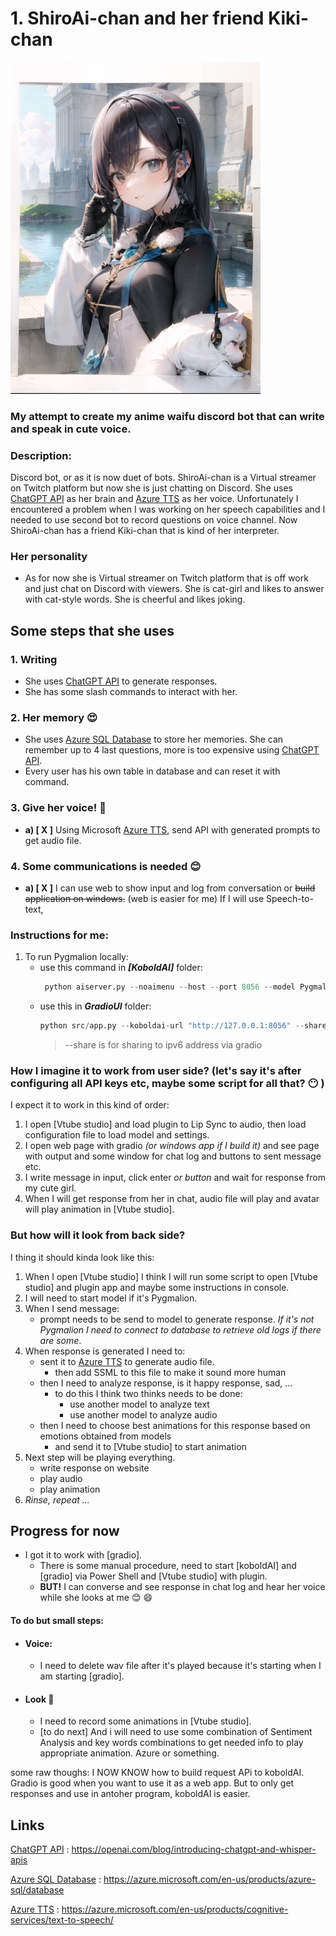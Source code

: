 # 1. ShiroAi-chan and her friend Kiki-chan


![Screenshot](pictures/kiki_chan.png)
### My attempt to create my anime waifu discord bot that can write and speak in cute voice.

### Description:
Discord bot, or as it is now duet of bots. ShiroAi-chan is a Virtual streamer on Twitch platform but now she is just chatting on Discord. She uses [ChatGPT API] as her brain and [Azure TTS] as her voice. Unfortunately I encountered a problem when I was working on her speech capabilities and I needed to use second bot to record questions on voice channel. Now ShiroAi-chan has a friend Kiki-chan that is kind of her interpreter.

### Her personality
* As for now she is Virtual streamer on Twitch platform that is off work and just chat on Discord with viewers. She is cat-girl and likes to answer with cat-style words. She is cheerful and likes joking.
  
## Some steps that she uses
### 1. Writing
* She uses [ChatGPT API] to generate responses.
* She has some slash commands to interact with her.


### 2. Her memory :heart_eyes:
* She uses [Azure SQL Database] to store her memories. She can remember up to 4 last questions, more is too expensive using [ChatGPT API].
* Every user has his own table in database and can reset it with command.


### 3. Give her voice! :microphone:
* **a) [ X ]** Using Microsoft [Azure TTS], send API with generated prompts to get audio file.


### 4. Some communications is needed :blush:
* **a) [ X ]** I can use web to show input and log from conversation or ~~build application on windows.~~ (web is easier for me) If I will use Speech-to-text, 



### Instructions for me:
1. To run Pygmalion locally: 
   * use this command in ***[KoboldAI]*** folder: 
     ```python
      python aiserver.py --noaimenu --host --port 8056 --model PygmalionAI/pygmalion-2.7B --revision main --nobreakmodel --lowmem
     ```
   * use this in ***GradioUI*** folder:
     ```python
     python src/app.py --koboldai-url "http://127.0.0.1:8056" --share 
     ```
     > --share is for sharing to ipv6 address via gradio


### How I imagine it to work from user side? (let's say it's after configuring all API keys etc, maybe some script for all that? :no_mouth: )
I expect it to work in this kind of order:
1. I open [Vtube studio] and load plugin to Lip Sync to audio, then load configuration file to load model and settings.
2. I open web page with gradio *(or windows app if I build it)* and see page with output and some window for chat log and buttons to sent message etc.
3. I write message in input, click enter *or button* and wait for response from my cute girl.
4. When I will get response from her in chat, audio file will play and avatar will play animation in [Vtube studio].

### But how will it look from back side?
I thing it should kinda look like this:
1. When I open [Vtube studio] I think I will run some script to open [Vtube studio] and plugin app and maybe some instructions in console.
2. I will need to start model if it's Pygmalion.
3. When I send message:
    *  prompt needs to be send to model to generate response. *If it's not Pygmalion I need to connect to database to retrieve old logs if there are some*.
4. When response is generated I need to:
    * sent it to [Azure TTS] to generate audio file.
      * then add SSML to this file to make it sound more human
    * then I need to analyze response, is it happy response, sad, ...
      * to do this I think two thinks needs to be done:
        * use another model to analyze text
        * use another model to analyze audio
    * then I need to choose best animations for this response based on emotions obtained from models
      * and send it to [Vtube studio] to start animation
5. Next step will be playing everything.
    * write response on website
    * play audio
    * play animation 
6. *Rinse, repeat ...*

## Progress for now
* I got it to work with [gradio]. 
  * There is some manual procedure, need to start [koboldAI] and [gradio] via Power Shell and [Vtube studio] with plugin.
  * **BUT!** I can converse and see response in chat log and hear her voice while she looks at me  :blush: :smile:

#### To do but small steps:
* #### Voice:
  * I need to delete wav file after it's played because it's starting when I am starting [gradio].
* #### Look :star_struck:
  * I need to record some animations in [Vtube studio].
  * [to do next] And i will need to use some combination of Sentiment Analysis and key words combinations to get needed info to play appropriate animation. Azure or something.


some raw thoughs: I NOW KNOW how to build request APi to koboldAI. Gradio is good when you want to use it as a web app. But to only get responses and use in antoher program, koboldAI is easier.

## Links 

[ChatGPT API] : https://openai.com/blog/introducing-chatgpt-and-whisper-apis

[Azure SQL Database] : https://azure.microsoft.com/en-us/products/azure-sql/database

[Azure TTS] : https://azure.microsoft.com/en-us/products/cognitive-services/text-to-speech/



[Azure SQL Database]: https://azure.microsoft.com/en-us/products/azure-sql/database
[ChatGPT API]: https://openai.com/blog/introducing-chatgpt-and-whisper-apis
[Azure TTS]: https://azure.microsoft.com/en-us/products/cognitive-services/text-to-speech/

